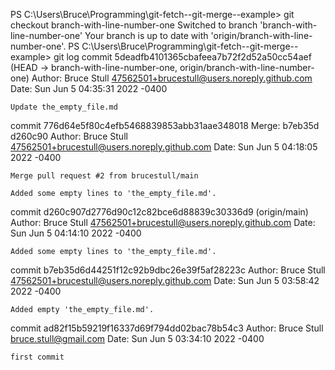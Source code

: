PS C:\Users\Bruce\Programming\git-fetch--git-merge--example> git checkout branch-with-line-number-one
Switched to branch 'branch-with-line-number-one'
Your branch is up to date with 'origin/branch-with-line-number-one'.
PS C:\Users\Bruce\Programming\git-fetch--git-merge--example> git log
commit 5deadfb4101365cbafeea7b72f2d52a50cc54aef (HEAD -> branch-with-line-number-one, origin/branch-with-line-number-one)
Author: Bruce Stull <47562501+brucestull@users.noreply.github.com>
Date:   Sun Jun 5 04:35:31 2022 -0400

    Update the_empty_file.md

commit 776d64e5f80c4efb5468839853abb31aae348018
Merge: b7eb35d d260c90
Author: Bruce Stull <47562501+brucestull@users.noreply.github.com>
Date:   Sun Jun 5 04:18:05 2022 -0400

    Merge pull request #2 from brucestull/main

    Added some empty lines to 'the_empty_file.md'.

commit d260c907d2776d90c12c82bce6d88839c30336d9 (origin/main)
Author: Bruce Stull <47562501+brucestull@users.noreply.github.com>
Date:   Sun Jun 5 04:14:10 2022 -0400

    Added some empty lines to 'the_empty_file.md'.

commit b7eb35d6d44251f12c92b9dbc26e39f5af28223c
Author: Bruce Stull <47562501+brucestull@users.noreply.github.com>
Date:   Sun Jun 5 03:58:42 2022 -0400

    Added empty 'the_empty_file.md'.

commit ad82f15b59219f16337d69f794dd02bac78b54c3
Author: Bruce Stull <bruce.stull@gmail.com>
Date:   Sun Jun 5 03:34:10 2022 -0400

    first commit